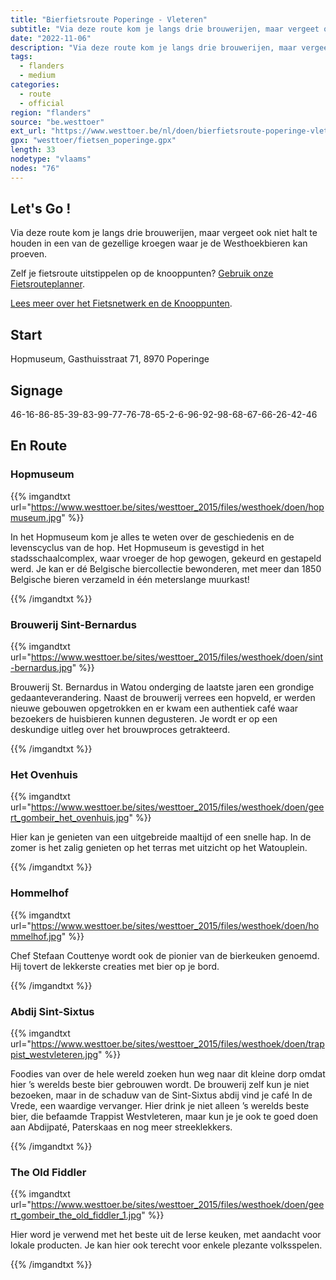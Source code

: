 ```yaml
---
title: "Bierfietsroute Poperinge - Vleteren"
subtitle: "Via deze route kom je langs drie brouwerijen, maar vergeet ook niet halt te houden in een van de gezellige kroegen waar je de Westhoekbieren kan proeven"
date: "2022-11-06"
description: "Via deze route kom je langs drie brouwerijen, maar vergeet ook niet halt te houden in een van de gezellige kroegen waar je de Westhoekbieren kan proeven" 
tags:
  - flanders
  - medium
categories: 
  - route
  - official
region: "flanders"
source: "be.westtoer"
ext_url: "https://www.westtoer.be/nl/doen/bierfietsroute-poperinge-vleteren"
gpx: "westtoer/fietsen_poperinge.gpx"
length: 33
nodetype: "vlaams"
nodes: "76"
---
```


## Let's Go !

Via deze route kom je langs drie brouwerijen, maar vergeet ook niet halt te houden in een van de gezellige kroegen waar je de Westhoekbieren kan proeven.

Zelf je fietsroute uitstippelen op de knooppunten? [Gebruik onze Fietsrouteplanner](https://www.westtoer.be/nl/fietsrouteplanner).

[Lees meer over het Fietsnetwerk en de Knooppunten](https://www.westtoer.be/nl/inspiratie/fietsnetwerk).

## Start 

Hopmuseum, Gasthuisstraat 71, 8970 Poperinge

## Signage

46-16-86-85-39-83-99-77-76-78-65-2-6-96-92-98-68-67-66-26-42-46

## En Route

### Hopmuseum 

{{% imgandtxt url="https://www.westtoer.be/sites/westtoer_2015/files/westhoek/doen/hopmuseum.jpg" %}}

In het Hopmuseum kom je alles te weten over de geschiedenis en de levenscyclus van de hop. Het Hopmuseum is gevestigd in het stadsschaalcomplex, waar vroeger de hop gewogen, gekeurd en gestapeld werd. Je kan er dé Belgische biercollectie bewonderen, met meer dan 1850 Belgische bieren verzameld in één meterslange muurkast!

{{% /imgandtxt %}}

### Brouwerij Sint-Bernardus

{{% imgandtxt url="https://www.westtoer.be/sites/westtoer_2015/files/westhoek/doen/sint-bernardus.jpg" %}}

Brouwerij St. Bernardus in Watou onderging de laatste jaren een grondige gedaanteverandering. Naast de brouwerij verrees een hopveld, er werden nieuwe gebouwen opgetrokken en er kwam een authentiek café waar bezoekers de huisbieren kunnen degusteren. Je wordt er op een deskundige uitleg over het brouwproces getrakteerd.

{{% /imgandtxt %}}

### Het Ovenhuis

{{% imgandtxt url="https://www.westtoer.be/sites/westtoer_2015/files/westhoek/doen/geert_gombeir_het_ovenhuis.jpg" %}}

Hier kan je genieten van een uitgebreide maaltijd of een snelle hap. In de zomer is het zalig genieten op het terras met uitzicht op het Watouplein.

{{% /imgandtxt %}}

### Hommelhof

{{% imgandtxt url="https://www.westtoer.be/sites/westtoer_2015/files/westhoek/doen/hommelhof.jpg" %}}

Chef Stefaan Couttenye wordt ook de pionier van de bierkeuken genoemd. Hij tovert de lekkerste creaties met bier op je bord.

{{% /imgandtxt %}}

### Abdij Sint-Sixtus

{{% imgandtxt url="https://www.westtoer.be/sites/westtoer_2015/files/westhoek/doen/trappist_westvleteren.jpg" %}}

Foodies van over de hele wereld zoeken hun weg naar dit kleine dorp omdat hier ’s werelds beste bier gebrouwen wordt. De brouwerij zelf kun je niet bezoeken, maar in de schaduw van de Sint-Sixtus abdij vind je café In de Vrede, een waardige vervanger. Hier drink je niet alleen ’s werelds beste bier, die befaamde Trappist Westvleteren, maar kun je je ook te goed doen aan Abdijpaté, Paterskaas en nog meer streeklekkers.

{{% /imgandtxt %}}

### The Old Fiddler

{{% imgandtxt url="https://www.westtoer.be/sites/westtoer_2015/files/westhoek/doen/geert_gombeir_the_old_fiddler_1.jpg" %}}

Hier word je verwend met het beste uit de Ierse keuken, met aandacht voor lokale producten. Je kan hier ook terecht voor enkele plezante volksspelen.

{{% /imgandtxt %}}